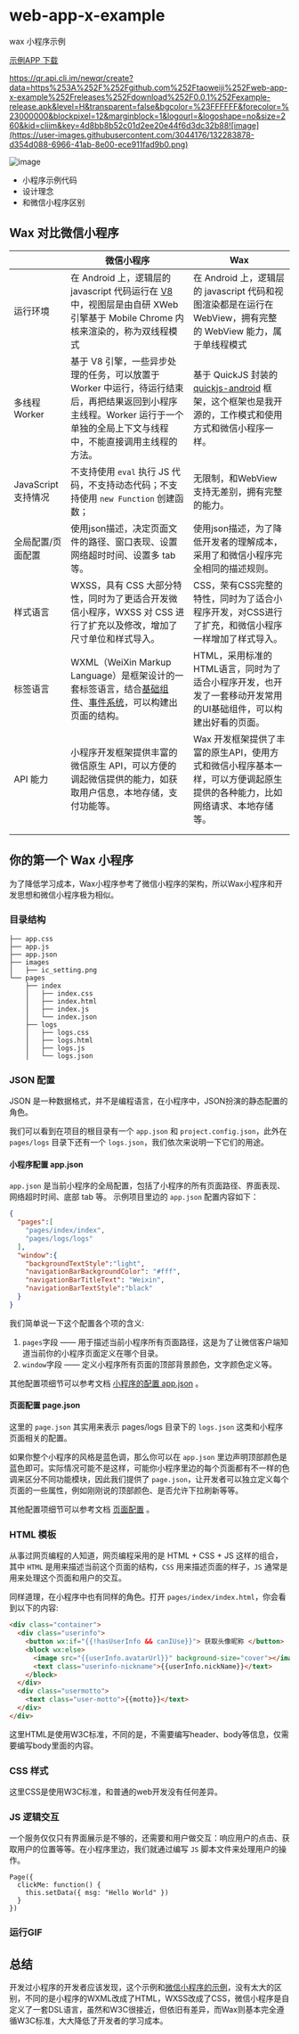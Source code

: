 # web-app-x-example
wax 小程序示例

[示例APP 下载](https://github.com/taoweiji/web-app-x-example/releases/download/0.0.1/example-release.apk)


https://qr.api.cli.im/newqr/create?data=https%253A%252F%252Fgithub.com%252Ftaoweiji%252Fweb-app-x-example%252Freleases%252Fdownload%252F0.0.1%252Fexample-release.apk&level=H&transparent=false&bgcolor=%23FFFFFF&forecolor=%23000000&blockpixel=12&marginblock=1&logourl=&logoshape=no&size=260&kid=cliim&key=4d8bb8b52c01d2ee20e44f6d3dc32b88![image](https://user-images.githubusercontent.com/3044176/132283878-d354d088-6966-41ab-8e00-ece911fad9b0.png)



![image](https://user-images.githubusercontent.com/3044176/120807122-2f966700-c57a-11eb-9bd0-62a46cc1a181.png)


- 小程序示例代码
- 设计理念
- 和微信小程序区别



## Wax 对比微信小程序

|                     | 微信小程序                                                   | Wax                                                          |
| ------------------- | ------------------------------------------------------------ | ------------------------------------------------------------ |
| 运行环境            | 在 Android 上，逻辑层的 javascript 代码运行在 [V8](https://developers.google.com/v8/) 中，视图层是由自研 XWeb 引擎基于 Mobile Chrome 内核来渲染的，称为双线程模式 | 在 Android 上，逻辑层的 javascript 代码和视图渲染都是在运行在 WebView，拥有完整的 WebView 能力，属于单线程模式 |
| 多线程 Worker       | 基于 V8 引擎，一些异步处理的任务，可以放置于 Worker 中运行，待运行结束后，再把结果返回到小程序主线程。Worker 运行于一个单独的全局上下文与线程中，不能直接调用主线程的方法。 | 基于 QuickJS 封装的 [quickjs-android](https://github.com/taoweiji/quickjs-android) 框架，这个框架也是我开源的，工作模式和使用方式和微信小程序一样。 |
| JavaScript 支持情况 | 不支持使用 `eval` 执行 JS 代码，不支持动态代码；不支持使用 `new Function` 创建函数； | 无限制，和WebView支持无差别，拥有完整的能力。                |
| 全局配置/页面配置   | 使用json描述，决定页面文件的路径、窗口表现、设置网络超时时间、设置多 tab 等。 | 使用json描述，为了降低开发者的理解成本，采用了和微信小程序完全相同的描述规则。 |
| 样式语言            | WXSS，具有 CSS 大部分特性，同时为了更适合开发微信小程序，WXSS 对 CSS 进行了扩充以及修改，增加了尺寸单位和样式导入。 | CSS，荣有CSS完整的特性，同时为了适合小程序开发，对CSS进行了扩充，和微信小程序一样增加了样式导入。 |
| 标签语言            | WXML（WeiXin Markup Language）是框架设计的一套标签语言，结合[基础组件](https://developers.weixin.qq.com/miniprogram/dev/component/)、[事件系统](https://developers.weixin.qq.com/miniprogram/dev/framework/view/wxml/event.html)，可以构建出页面的结构。 | HTML，采用标准的HTML语言，同时为了适合小程序开发，也开发了一套移动开发常用的UI基础组件，可以构建出好看的页面。 |
| API 能力            | 小程序开发框架提供丰富的微信原生 API，可以方便的调起微信提供的能力，如获取用户信息，本地存储，支付功能等。 | Wax 开发框架提供了丰富的原生API，使用方式和微信小程序基本一样，可以方便调起原生提供的各种能力，比如网络请求、本地存储等。 |
|                     |                                                              |                                                              |
|                     |                                                              |                                                              |



## 你的第一个 Wax 小程序

为了降低学习成本，Wax小程序参考了微信小程序的架构，所以Wax小程序和开发思想和微信小程序极为相似。

### 目录结构

```
├── app.css
├── app.js
├── app.json
├── images
│   ├── ic_setting.png
└── pages
    ├── index
    │   ├── index.css
    │   ├── index.html
    │   ├── index.js
    │   └── index.json
    ├── logs
    │   ├── logs.css
    │   ├── logs.html
    │   ├── logs.js
    │   └── logs.json
```

### JSON 配置

JSON 是一种数据格式，并不是编程语言，在小程序中，JSON扮演的静态配置的角色。

我们可以看到在项目的根目录有一个 `app.json` 和 `project.config.json`，此外在 `pages/logs` 目录下还有一个 `logs.json`，我们依次来说明一下它们的用途。

#### 小程序配置 app.json

`app.json` 是当前小程序的全局配置，包括了小程序的所有页面路径、界面表现、网络超时时间、底部 tab 等。 示例项目里边的 `app.json` 配置内容如下：

```json
{
  "pages":[
    "pages/index/index",
    "pages/logs/logs"
  ],
  "window":{
    "backgroundTextStyle":"light",
    "navigationBarBackgroundColor": "#fff",
    "navigationBarTitleText": "Weixin",
    "navigationBarTextStyle":"black"
  }
}
```

我们简单说一下这个配置各个项的含义:

1. `pages`字段 —— 用于描述当前小程序所有页面路径，这是为了让微信客户端知道当前你的小程序页面定义在哪个目录。
2. `window`字段 —— 定义小程序所有页面的顶部背景颜色，文字颜色定义等。

其他配置项细节可以参考文档 [小程序的配置 app.json](https://developers.weixin.qq.com/miniprogram/dev/framework/config.html) 。

#### 页面配置 page.json

这里的 `page.json` 其实用来表示 pages/logs 目录下的 `logs.json` 这类和小程序页面相关的配置。

如果你整个小程序的风格是蓝色调，那么你可以在 `app.json` 里边声明顶部颜色是蓝色即可。实际情况可能不是这样，可能你小程序里边的每个页面都有不一样的色调来区分不同功能模块，因此我们提供了 `page.json`，让开发者可以独立定义每个页面的一些属性，例如刚刚说的顶部颜色、是否允许下拉刷新等等。

其他配置项细节可以参考文档 [页面配置](https://developers.weixin.qq.com/miniprogram/dev/framework/config.html#页面配置) 。

### HTML 模板

从事过网页编程的人知道，网页编程采用的是 HTML + CSS + JS 这样的组合，其中 `HTML` 是用来描述当前这个页面的结构，`CSS` 用来描述页面的样子，`JS` 通常是用来处理这个页面和用户的交互。

同样道理，在小程序中也有同样的角色。打开 `pages/index/index.html`，你会看到以下的内容:

```html
<div class="container">
  <div class="userinfo">
    <button wx:if="{{!hasUserInfo && canIUse}}"> 获取头像昵称 </button>
    <block wx:else>
      <image src="{{userInfo.avatarUrl}}" background-size="cover"></image>
      <text class="userinfo-nickname">{{userInfo.nickName}}</text>
    </block>
  </div>
  <div class="usermotto">
    <text class="user-motto">{{motto}}</text>
  </div>
</div>
```

这里HTML是使用W3C标准，不同的是，不需要编写header、body等信息，仅需要编写body里面的内容。

### CSS 样式

这里CSS是使用W3C标准，和普通的web开发没有任何差异。

### JS 逻辑交互

一个服务仅仅只有界面展示是不够的，还需要和用户做交互：响应用户的点击、获取用户的位置等等。在小程序里边，我们就通过编写 `JS` 脚本文件来处理用户的操作。

```
Page({
  clickMe: function() {
    this.setData({ msg: "Hello World" })
  }
})
```

### 运行GIF



## 总结

开发过小程序的开发者应该发现，这个示例和[微信小程序的示例](https://developers.weixin.qq.com/miniprogram/dev/framework/quickstart/code.html)，没有太大的区别，不同的是小程序的WXML改成了HTML，WXSS改成了CSS，微信小程序是自定义了一套DSL语言，虽然和W3C很接近，但依旧有差异，而Wax则基本完全遵循W3C标准，大大降低了开发者的学习成本。








